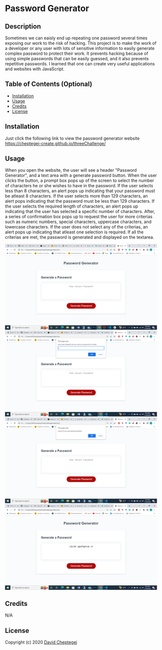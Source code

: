 # Password Generator

## Description

Sometimes we can eaisly end up repeating one password several times exposing our work to the risk of hacking. This project is to make the work of a developer or any user with lots of sensitive information to easily generate complex password to protect their work. It prevents hacking because of using simple passwords that can be easily guessed, and it also prevents repetitive passwords. I learned that one can create very useful applications and websites with JavaScript.

## Table of Contents (Optional)

- [Installation](#installation)
- [Usage](#usage)
- [Credits](#credits)
- [License](#license)

## Installation

Just click the following link to view the password generator website https://cheptegei-create.github.io/threeChallenge/

## Usage

When you open the website, the user will see a header "Password Generator", and a text area with a generate password button. When the user clicks the button, a prompt box pops up of the screen to select the number of characters he or she wishes to have in the password. If the user selects less than 8 characters, an alert pops up indicating that your password must be atleast 8 characters. If the user selects more than 129 characters, an alert pops indicating that the password must be less than 129 characters. If the user selects the required length of characters, an alert pops up indicating that the user has selected a specific number of characters. After, a series of confirmation box pops up to request the user for more criterias such as numeric numbers, special characters, uppercase characters, and lowercase characters. If the user does not select any of the criterias, an alert pops up indicating that atleast one selection is required. If all the criterias are met, the password is generated and displayed on the textarea.

    
![Screenshot of how the page looks before clicking the generate password button](./assets/images/screenshot%201.png)
![Screenshot of how the page looks after clicking the generate password button](./assets/images/screenshot%202.png)
![Screenshot of how the page looks when selecting the criteria for your password](./assets/images/screenshot%203.png)
![Screenshot of how the page looks after generating the password](./assets/images/screenshot%204.png)
    

## Credits

N/A

## License

Copyright (c) 2020 [David Cheptegei](https://github.com/cheptegei-create)
